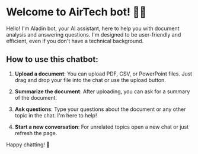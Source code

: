 # Welcome to AirTech bot! 🚀🤖

Hello! I'm Aladin bot, your AI assistant, here to help you with document analysis and answering questions. I'm designed to be user-friendly and efficient, even if you don't have a technical background.

## How to use this chatbot:

1. **Upload a document**: You can upload PDF, CSV, or PowerPoint files. Just drag and drop your file into the chat or use the upload button.

2. **Summarize the document**: After uploading, you can ask for a summary of the document.

3. **Ask questions**: Type your questions about the document or any other topic in the chat. I'm here to help!

4. **Start a new conversation**: For unrelated topics open a new chat or just refresh the page.


Happy chatting! 🚀
